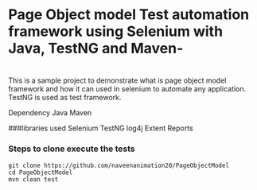 # Page Object model Test automation framework using Selenium with Java, TestNG and Maven-
#
This is a sample project to demonstrate what is page object model framework and how it can used in selenium to automate any application.
TestNG is used as test framework.


Dependency
Java
Maven

###libraries used
Selenium
TestNG
log4j
Extent Reports

### Steps to clone execute the tests
```
git clone https://github.com/naveenanimation20/PageObjectModel
cd PageObjectModel
mvn clean test
```
